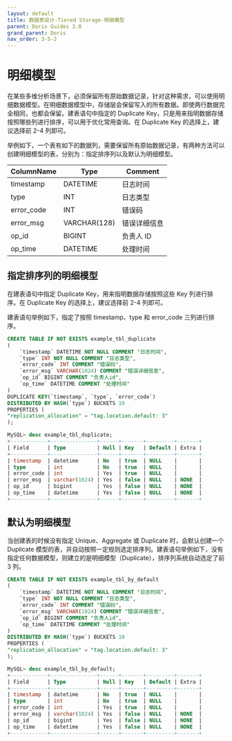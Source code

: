 ```yaml
---
layout: default
title: 数据表设计-Tiered Storage-明细模型
parent: Doris Guides 3.0
grand_parent: Doris
nav_order: 3-5-2
---
```


# 明细模型
在某些多维分析场景下，必须保留所有原始数据记录，针对这种需求，可以使用明细数据模型。在明细数据模型中，存储层会保留写入的所有数据。即使两行数据完全相同，也都会保留。建表语句中指定的 Duplicate Key，只是用来指明数据存储按照哪些列进行排序，可以用于优化常用查询。在 Duplicate Key 的选择上，建议选择前 2-4 列即可。

举例如下，一个表有如下的数据列，需要保留所有原始数据记录，有两种方法可以创建明细模型的表，分别为：指定排序列以及默认为明细模型。

| ColumnName | Type | Comment |
| -- | -- | -- |
| timestamp | DATETIME | 日志时间 |
| type | INT | 日志类型 |
| error_code | INT | 错误码 |
| error_msg | VARCHAR(128) | 错误详细信息 |
| op_id | BIGINT | 负责人 ID |
| op_time | DATETIME | 处理时间 |

## 指定排序列的明细模型
在建表语句中指定 Duplicate Key，用来指明数据存储按照这些 Key 列进行排序。在 Duplicate Key 的选择上，建议选择前 2-4 列即可。

建表语句举例如下，指定了按照 timestamp、type 和 error_code 三列进行排序。

```sql
CREATE TABLE IF NOT EXISTS example_tbl_duplicate
(
    `timestamp` DATETIME NOT NULL COMMENT "日志时间",
    `type` INT NOT NULL COMMENT "日志类型",
    `error_code` INT COMMENT "错误码",
    `error_msg` VARCHAR(1024) COMMENT "错误详细信息",
    `op_id` BIGINT COMMENT "负责人id",
    `op_time` DATETIME COMMENT "处理时间"
)
DUPLICATE KEY(`timestamp`, `type`, `error_code`)
DISTRIBUTED BY HASH(`type`) BUCKETS 10
PROPERTIES (
"replication_allocation" = "tag.location.default: 3"
);

MySQL> desc example_tbl_duplicate; 
+------------+---------------+------+-------+---------+-------+
| Field      | Type          | Null | Key   | Default | Extra |
+------------+---------------+------+-------+---------+-------+
| timestamp  | datetime      | No   | true  | NULL    |       |
| type       | int           | No   | true  | NULL    |       |
| error_code | int           | Yes  | true  | NULL    |       |
| error_msg  | varchar(1024) | Yes  | false | NULL    | NONE  |
| op_id      | bigint        | Yes  | false | NULL    | NONE  |
| op_time    | datetime      | Yes  | false | NULL    | NONE  |
+------------+---------------+------+-------+---------+-------+
```

## 默认为明细模型
当创建表的时候没有指定 Unique、Aggregate 或 Duplicate 时，会默认创建一个 Duplicate 模型的表，并自动按照一定规则选定排序列。建表语句举例如下，没有指定任何数据模型，则建立的是明细模型（Duplicate），排序列系统自动选定了前 3 列。

```sql
CREATE TABLE IF NOT EXISTS example_tbl_by_default
(
    `timestamp` DATETIME NOT NULL COMMENT "日志时间",
    `type` INT NOT NULL COMMENT "日志类型",
    `error_code` INT COMMENT "错误码",
    `error_msg` VARCHAR(1024) COMMENT "错误详细信息",
    `op_id` BIGINT COMMENT "负责人id",
    `op_time` DATETIME COMMENT "处理时间"
)
DISTRIBUTED BY HASH(`type`) BUCKETS 10
PROPERTIES (
"replication_allocation" = "tag.location.default: 3"
);

MySQL> desc example_tbl_by_default; 
+------------+---------------+------+-------+---------+-------+
| Field      | Type          | Null | Key   | Default | Extra |
+------------+---------------+------+-------+---------+-------+
| timestamp  | datetime      | No   | true  | NULL    |       |
| type       | int           | No   | true  | NULL    |       |
| error_code | int           | Yes  | true  | NULL    |       |
| error_msg  | varchar(1024) | Yes  | false | NULL    | NONE  |
| op_id      | bigint        | Yes  | false | NULL    | NONE  |
| op_time    | datetime      | Yes  | false | NULL    | NONE  |
+------------+---------------+------+-------+---------+-------+
```